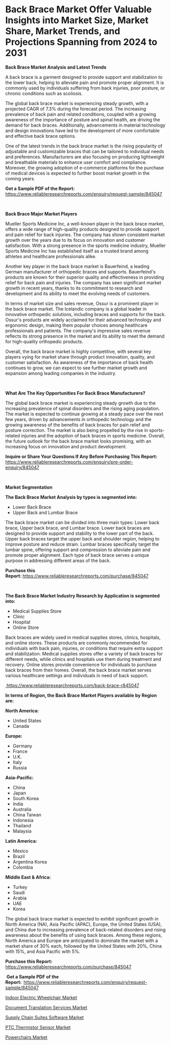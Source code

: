 <p><h1>Back Brace Market Offer Valuable Insights into Market Size, Market Share, Market Trends, and Projections Spanning from 2024 to 2031</h1></p><p><strong>Back Brace Market Analysis and Latest Trends</strong></p>
<p><p>A back brace is a garment designed to provide support and stabilization to the lower back, helping to alleviate pain and promote proper alignment. It is commonly used by individuals suffering from back injuries, poor posture, or chronic conditions such as scoliosis.</p><p>The global back brace market is experiencing steady growth, with a projected CAGR of 7.3% during the forecast period. The increasing prevalence of back pain and related conditions, coupled with a growing awareness of the importance of posture and spinal health, are driving the demand for back braces. Additionally, advancements in material technology and design innovations have led to the development of more comfortable and effective back brace options.</p><p>One of the latest trends in the back brace market is the rising popularity of adjustable and customizable braces that can be tailored to individual needs and preferences. Manufacturers are also focusing on producing lightweight and breathable materials to enhance user comfort and compliance. Moreover, the growing adoption of e-commerce platforms for the purchase of medical devices is expected to further boost market growth in the coming years.</p></p>
<p><strong>Get a Sample PDF of the Report:&nbsp;</strong> <a href="https://www.reliableresearchreports.com/enquiry/request-sample/845047">https://www.reliableresearchreports.com/enquiry/request-sample/845047</a></p>
<p>&nbsp;</p>
<p><strong>Back Brace Major Market Players</strong></p>
<p><p>Mueller Sports Medicine Inc, a well-known player in the back brace market, offers a wide range of high-quality products designed to provide support and pain relief for back injuries. The company has shown consistent market growth over the years due to its focus on innovation and customer satisfaction. With a strong presence in the sports medicine industry, Mueller Sports Medicine Inc has established itself as a trusted brand among athletes and healthcare professionals alike.</p><p>Another key player in the back brace market is Bauerfeind, a leading German manufacturer of orthopedic braces and supports. Bauerfeind's products are known for their superior quality and effectiveness in providing relief for back pain and injuries. The company has seen significant market growth in recent years, thanks to its commitment to research and development and its ability to meet the evolving needs of customers.</p><p>In terms of market size and sales revenue, Ossur is a prominent player in the back brace market. The Icelandic company is a global leader in innovative orthopedic solutions, including braces and supports for the back. Ossur's products are widely acclaimed for their advanced technology and ergonomic design, making them popular choices among healthcare professionals and patients. The company's impressive sales revenue reflects its strong presence in the market and its ability to meet the demand for high-quality orthopedic products.</p><p>Overall, the back brace market is highly competitive, with several key players vying for market share through product innovation, quality, and customer satisfaction. As awareness of the importance of back health continues to grow, we can expect to see further market growth and expansion among leading companies in the industry.</p></p>
<p>&nbsp;</p>
<p><strong>What Are The Key Opportunities For Back Brace Manufacturers?</strong></p>
<p><p>The global back brace market is experiencing steady growth due to the increasing prevalence of spinal disorders and the rising aging population. The market is expected to continue growing at a steady pace over the next few years, driven by advancements in orthopedic technology and the growing awareness of the benefits of back braces for pain relief and posture correction. The market is also being propelled by the rise in sports-related injuries and the adoption of back braces in sports medicine. Overall, the future outlook for the back brace market looks promising, with an increasing focus on innovation and product development.</p></p>
<p><strong>Inquire or Share Your Questions If Any Before Purchasing This Report:</strong> <a href="https://www.reliableresearchreports.com/enquiry/pre-order-enquiry/845047">https://www.reliableresearchreports.com/enquiry/pre-order-enquiry/845047</a></p>
<p>&nbsp;</p>
<p><strong>Market Segmentation</strong></p>
<p><strong>The Back Brace Market Analysis by types is segmented into:</strong></p>
<p><ul><li>Lower Back Brace</li><li>Upper Back and Lumbar Brace</li></ul></p>
<p><p>The back brace market can be divided into three main types: Lower back brace, Upper back brace, and Lumbar brace. Lower back braces are designed to provide support and stability to the lower part of the back. Upper back braces target the upper back and shoulder region, helping to improve posture and reduce strain. Lumbar braces specifically target the lumbar spine, offering support and compression to alleviate pain and promote proper alignment. Each type of back brace serves a unique purpose in addressing different areas of the back.</p></p>
<p><strong>Purchase this Report:&nbsp;</strong><a href="https://www.reliableresearchreports.com/purchase/845047">https://www.reliableresearchreports.com/purchase/845047</a></p>
<p>&nbsp;</p>
<p><strong>The Back Brace Market Industry Research by Application is segmented into:</strong></p>
<p><ul><li>Medical Supplies Store</li><li>Clinic</li><li>Hospital</li><li>Online Store</li></ul></p>
<p><p>Back braces are widely used in medical supplies stores, clinics, hospitals, and online stores. These products are commonly recommended for individuals with back pain, injuries, or conditions that require extra support and stabilization. Medical supplies stores offer a variety of back braces for different needs, while clinics and hospitals use them during treatment and recovery. Online stores provide convenience for individuals to purchase back braces from their homes. Overall, the back brace market serves various healthcare settings and individuals in need of back support.</p></p>
<p><a href="https://www.reliableresearchreports.com/back-brace-r845047">&nbsp;https://www.reliableresearchreports.com/back-brace-r845047</a></p>
<p><strong>In terms of Region, the Back Brace Market Players available by Region are:</strong></p>
<p>
    <p> <strong> North America: </strong>
        <ul>
            <li>United States</li>
            <li>Canada</li>
        </ul>
        </p> 
    <p> <strong> Europe: </strong>
        <ul>
            <li>Germany</li>
            <li>France</li>
            <li>U.K.</li>
            <li>Italy</li>
            <li>Russia</li>
        </ul>
        </p> 
    <p> <strong> Asia-Pacific: </strong>
        <ul>
            <li>China</li>
            <li>Japan</li>
            <li>South Korea</li>
            <li>India</li>
            <li>Australia</li>
            <li>China Taiwan</li>
            <li>Indonesia</li>
            <li>Thailand</li>
            <li>Malaysia</li>
        </ul>
        </p> 
    <p> <strong> Latin America: </strong>
        <ul>
            <li>Mexico</li>
            <li>Brazil</li>
            <li>Argentina Korea</li>
            <li>Colombia</li>
        </ul>
        </p> 
    <p> <strong> Middle East & Africa: </strong>
        <ul>
            <li>Turkey</li>
            <li>Saudi</li>
            <li>Arabia</li>
            <li>UAE</li>
            <li>Korea</li>
        </ul>
    </p>
    </p>
<p><p>The global back brace market is expected to exhibit significant growth in North America (NA), Asia Pacific (APAC), Europe, the United States (USA), and China due to increasing prevalence of back-related disorders and rising awareness about the benefits of using back braces. Among these regions, North America and Europe are anticipated to dominate the market with a market share of 30% each, followed by the United States with 20%, China with 15%, and Asia Pacific with 5%.</p></p>
<p><strong>Purchase this Report: </strong><a href="https://www.reliableresearchreports.com/purchase/845047">https://www.reliableresearchreports.com/purchase/845047</a></p>
<p>&nbsp;<strong>Get a Sample PDF of the Report:&nbsp;&nbsp;</strong><a href="https://www.reliableresearchreports.com/enquiry/request-sample/845047">https://www.reliableresearchreports.com/enquiry/request-sample/845047</a></p>
<p><strong></strong></p>
<p><p><a href="https://github.com/Krish2023na/Market-Research-Report-List-5/blob/main/indoor-electric-wheelchair-market.md">Indoor Electric Wheelchair Market</a></p><p><a href="https://issuu.com/reportprime-2/docs/document-translation-services-market-size-2030.ppt">Document Translation Services Market</a></p><p><a href="https://issuu.com/reportprime-2/docs/supply-chain-suites-software-market-size-2030.pptx">Supply Chain Suites Software Market</a></p><p><a href="https://medium.com/@duron7928/global-ptc-thermistor-sensor-market-focus-on-product-type-cptc-pptc-end-user-and-region-9706eb01364b">PTC Thermistor Sensor Market</a></p><p><a href="https://github.com/RickHolmes3/Market-Research-Report-List-6/blob/main/powerchairs-market.md">Powerchairs Market</a></p></p>